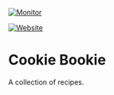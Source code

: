 [![Monitor](https://github.com/bjornnorgaard/cookiebookie/actions/workflows/monitor.yml/badge.svg?branch=main)](https://github.com/bjornnorgaard/cookiebookie/actions/workflows/monitor.yml)

[![Website](https://github.com/bjornnorgaard/cookiebookie/actions/workflows/website.yml/badge.svg?branch=main)](https://github.com/bjornnorgaard/cookiebookie/actions/workflows/website.yml)

# Cookie Bookie
A collection of recipes.

